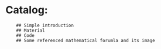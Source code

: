 # Catalog:
        ## Simple introduction
        ## Material
        ## Code
        ## Some referenced mathematical forumla and its image

